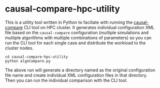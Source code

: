 # causal-compare-hpc-utility

This is a utility tool written in Python to faciliate with running the [causal-compare](https://github.com/bd2kccd/causal-compare) CLI tool on HPC cluster. It generates individual configuration XML file based on the `causal-compare` configuration (multiple simulations and multiple algorithms with multiple combinations of parameters) so you can run the CLI tool for each single case and distribute the workload to the cluster nodes.

````
cd causal-compare-hpc-utility
python algoCompare.py
````

The above run will generate a directory named as the original configuration file name and create individual XML configuration files in that directory. Then you can run the individual comparison with the CLI tool.
